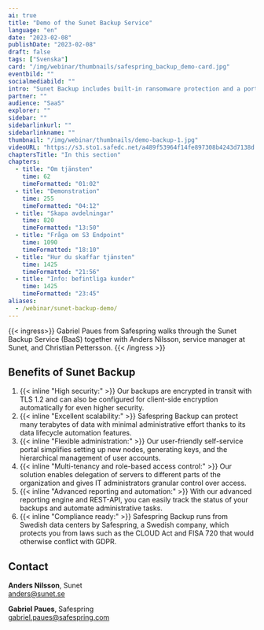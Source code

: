 ```yaml
---
ai: true
title: "Demo of the Sunet Backup Service"
language: "en"
date: "2023-02-08"
publishDate: "2023-02-08"
draft: false
tags: ["Svenska"]
card: "/img/webinar/thumbnails/safespring_backup_demo-card.jpg"
eventbild: ""
socialmediabild: ""
intro: "Sunet Backup includes built-in ransomware protection and a portal where you can easily manage and monitor your protected data."
partner: ""
audience: "SaaS"
explorer: ""
sidebar: ""
sidebarlinkurl: ""
sidebarlinkname: ""
thumbnail: "/img/webinar/thumbnails/demo-backup-1.jpg"
videoURL: "https://s3.sto1.safedc.net/a489f53964f14fe897308b4243d7138d:processedvideos/safepsinrg-demo-backup-1/master.m3u8"
chaptersTitle: "In this section"
chapters:
  - title: "Om tjänsten"
    time: 62
    timeFormatted: "01:02"
  - title: "Demonstration"
    time: 255
    timeFormatted: "04:12"
  - title: "Skapa avdelningar"
    time: 820
    timeFormatted: "13:50"
  - title: "Fråga om S3 Endpoint"
    time: 1090
    timeFormatted: "18:10"
  - title: "Hur du skaffar tjänsten"
    time: 1425
    timeFormatted: "21:56"
  - title: "Info: befintliga kunder"
    time: 1425
    timeFormatted: "23:45"
aliases:
  - /webinar/sunet-backup-demo/
---
```

{{< ingress>}}
Gabriel Paues from Safespring walks through the Sunet Backup Service (BaaS) together with Anders Nilsson, service manager at Sunet, and Christian Pettersson.
{{< /ingress >}}

## Benefits of Sunet Backup

1. {{< inline "High security:" >}} Our backups are encrypted in transit with TLS 1.2 and can also be configured for client-side encryption automatically for even higher security.
1. {{< inline "Excellent scalability:" >}} Safespring Backup can protect many terabytes of data with minimal administrative effort thanks to its data lifecycle automation features.
1. {{< inline "Flexible administration:" >}} Our user-friendly self-service portal simplifies setting up new nodes, generating keys, and the hierarchical management of user accounts.
1. {{< inline "Multi-tenancy and role-based access control:" >}} Our solution enables delegation of servers to different parts of the organization and gives IT administrators granular control over access.
1. {{< inline "Advanced reporting and automation:" >}} With our advanced reporting engine and REST-API, you can easily track the status of your backups and automate administrative tasks.
1. {{< inline "Compliance ready:" >}} Safespring Backup runs from Swedish data centers by Safespring, a Swedish company, which protects you from laws such as the CLOUD Act and FISA 720 that would otherwise conflict with GDPR.

## Contact

**Anders Nilsson**, Sunet  
anders@sunet.se

**Gabriel Paues**, Safespring  
gabriel.paues@safespring.com